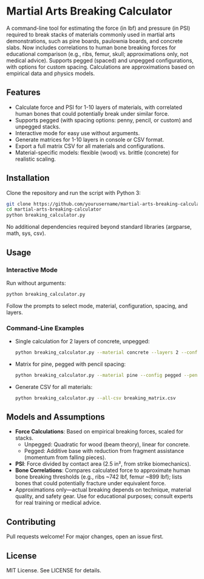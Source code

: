 # Martial Arts Breaking Calculator

A command-line tool for estimating the force (in lbf) and pressure (in PSI) required to break stacks of materials commonly used in martial arts demonstrations, such as pine boards, paulownia boards, and concrete slabs. Now includes correlations to human bone breaking forces for educational comparison (e.g., ribs, femur, skull; approximations only, not medical advice). Supports pegged (spaced) and unpegged configurations, with options for custom spacing. Calculations are approximations based on empirical data and physics models.

## Features
- Calculate force and PSI for 1-10 layers of materials, with correlated human bones that could potentially break under similar force.
- Supports pegged (with spacing options: penny, pencil, or custom) and unpegged stacks.
- Interactive mode for easy use without arguments.
- Generate matrices for 1-10 layers in console or CSV format.
- Export a full matrix CSV for all materials and configurations.
- Material-specific models: flexible (wood) vs. brittle (concrete) for realistic scaling.

## Installation
Clone the repository and run the script with Python 3:

```bash
git clone https://github.com/yourusername/martial-arts-breaking-calculator.git
cd martial-arts-breaking-calculator
python breaking_calculator.py
```

No additional dependencies required beyond standard libraries (argparse, math, sys, csv).

## Usage

### Interactive Mode
Run without arguments:
```bash
python breaking_calculator.py
```

Follow the prompts to select mode, material, configuration, spacing, and layers.

### Command-Line Examples
- Single calculation for 2 layers of concrete, unpegged:
  ```bash
  python breaking_calculator.py --material concrete --layers 2 --config unpegged
  ```

- Matrix for pine, pegged with pencil spacing:
  ```bash
  python breaking_calculator.py --material pine --config pegged --pencil --matrix
  ```

- Generate CSV for all materials:
  ```bash
  python breaking_calculator.py --all-csv breaking_matrix.csv
  ```

## Models and Assumptions
- **Force Calculations**: Based on empirical breaking forces, scaled for stacks.
  - Unpegged: Quadratic for wood (beam theory), linear for concrete.
  - Pegged: Additive base with reduction from fragment assistance (momentum from falling pieces).
- **PSI**: Force divided by contact area (2.5 in², from strike biomechanics).
- **Bone Correlations**: Compares calculated force to approximate human bone breaking thresholds (e.g., ribs ~742 lbf, femur ~899 lbf); lists bones that could potentially fracture under equivalent force.
- Approximations only—actual breaking depends on technique, material quality, and safety gear. Use for educational purposes; consult experts for real training or medical advice.

## Contributing
Pull requests welcome! For major changes, open an issue first.

## License
MIT License. See LICENSE for details.